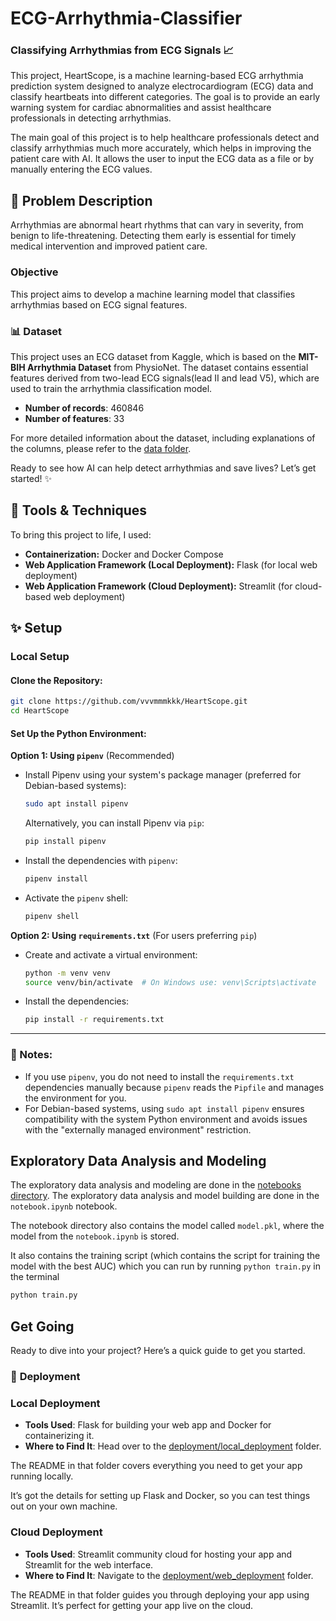# ECG-Arrhythmia-Classifier

### Classifying Arrhythmias from ECG Signals 📈

This project, HeartScope, is a machine learning-based ECG arrhythmia prediction system designed to analyze electrocardiogram (ECG) data and classify heartbeats into different categories. The goal is to provide an early warning system for cardiac abnormalities and assist healthcare professionals in detecting arrhythmias.

The main goal of this project is to help healthcare professionals detect and classify arrhythmias much more accurately, which helps in improving the patient care with AI.
It allows the user to input the ECG data as a file or by manually entering the ECG values.

## 📝 **Problem Description**

Arrhythmias are abnormal heart rhythms that can vary in severity, from benign to life-threatening. Detecting them early is essential for timely medical intervention and improved patient care.

### **Objective**

This project aims to develop a machine learning model that classifies arrhythmias based on ECG signal features.

### 📊 **Dataset**

This project uses an ECG dataset from Kaggle, which is based on the **MIT-BIH Arrhythmia Dataset** from PhysioNet. The dataset contains essential features derived from two-lead ECG signals(lead II and lead V5), which are used to train the arrhythmia classification model.

- **Number of records**: 460846
- **Number of features**: 33

For more detailed information about the dataset, including explanations of the columns, please refer to the [data folder](./data/README.md).

Ready to see how AI can help detect arrhythmias and save lives? Let’s get started! ✨



## 🔧 Tools & Techniques

To bring this project to life, I used:

- **Containerization:** Docker and Docker Compose
- **Web Application Framework (Local Deployment):** Flask (for local web deployment)
- **Web Application Framework (Cloud Deployment):** Streamlit (for cloud-based web deployment)

## ✨ Setup

### **Local Setup**

#### **Clone the Repository**:

```bash
git clone https://github.com/vvvmmmkkk/HeartScope.git
cd HeartScope
```

#### **Set Up the Python Environment**:

**Option 1: Using `pipenv`** (Recommended)

- Install Pipenv using your system's package manager (preferred for Debian-based systems):

  ```bash
  sudo apt install pipenv
  ```

  Alternatively, you can install Pipenv via `pip`:

  ```bash
  pip install pipenv
  ```

- Install the dependencies with `pipenv`:

  ```bash
  pipenv install
  ```

- Activate the `pipenv` shell:
  ```bash
  pipenv shell
  ```

**Option 2: Using `requirements.txt`** (For users preferring `pip`)

- Create and activate a virtual environment:

  ```bash
  python -m venv venv
  source venv/bin/activate  # On Windows use: venv\Scripts\activate
  ```

- Install the dependencies:
  ```bash
  pip install -r requirements.txt
  ```

---

### 📝 Notes:

- If you use `pipenv`, you do not need to install the `requirements.txt` dependencies manually because `pipenv` reads the `Pipfile` and manages the environment for you.
- For Debian-based systems, using `sudo apt install pipenv` ensures compatibility with the system Python environment and avoids issues with the "externally managed environment" restriction.

## Exploratory Data Analysis and Modeling

The exploratory data analysis and modeling are done in the [notebooks directory](notebooks/). The exploratory data analysis and model building are done in the `notebook.ipynb` notebook.

The notebook directory also contains the model called `model.pkl`, where the model from the `notebook.ipynb` is stored.

It also contains the training script (which contains the script for training the model with the best AUC) which you can run by running `python train.py` in the terminal

```bash
python train.py
```

## Get Going

Ready to dive into your project? Here’s a quick guide to get you started.

### 📁 **Deployment**

### **Local Deployment**

- **Tools Used**: Flask for building your web app and Docker for containerizing it.
- **Where to Find It**: Head over to the [deployment/local_deployment](deployment/local_deployment) folder.

The README in that folder covers everything you need to get your app running locally.

It’s got the details for setting up Flask and Docker, so you can test things out on your own machine.

### **Cloud Deployment**

- **Tools Used**: Streamlit community cloud for hosting your app and Streamlit for the web interface.
- **Where to Find It**: Navigate to the [deployment/web_deployment](deployment/web_deployment) folder.

The README in that folder guides you through deploying your app using Streamlit. It’s perfect for getting your app live on the cloud.


